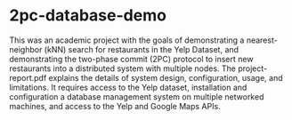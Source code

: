 # 2pc-database-demo

This was an academic project with the goals of demonstrating a nearest-neighbor (kNN) search for restaurants in the Yelp Dataset, and demonstrating the two-phase commit (2PC) protocol to insert new 
restaurants into a distributed system with multiple nodes. The project-report.pdf explains the details of system design, configuration, usage, and limitations. It requires access to the Yelp dataset, 
installation and configuration a database management system on multiple networked machines, and access to the Yelp and Google Maps APIs.
